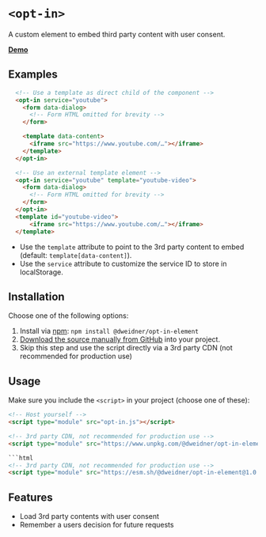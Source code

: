 # `<opt-in>`

A custom element to embed third party content with user consent.

**[Demo](https://dweidner.github.io/opt-in-element/demo.html)**

## Examples

```html
  <!-- Use a template as direct child of the component -->
  <opt-in service="youtube">
    <form data-dialog>
      <!-- Form HTML omitted for brevity -->
    </form>

    <template data-content>
      <iframe src="https://www.youtube.com/…"></iframe>
    </template>
  </opt-in>
```

```html
  <!-- Use an external template element -->
  <opt-in service="youtube" template="youtube-video">
    <form data-dialog>
      <!-- Form HTML omitted for brevity -->
    </form>
  </opt-in>
  <template id="youtube-video">
      <iframe src="https://www.youtube.com/…"></iframe>
  </template>
```

- Use the `template` attribute to point to the 3rd party content to embed (default: `template[data-content]`).
- Use the `service` attribute to customize the service ID to store in localStorage.

## Installation

Choose one of the following options:

1. Install via [npm](https://www.npmjs.com/package/@dweidner/opt-in-element): `npm install @dweidner/opt-in-element`
1. [Download the source manually from GitHub](https://github.com/dweidner/opt-in-element/tags) into your project.
1. Skip this step and use the script directly via a 3rd party CDN (not recommended for production use)

## Usage

Make sure you include the `<script>` in your project (choose one of these):

```html
<!-- Host yourself -->
<script type="module" src="opt-in.js"></script>
```

```html
<!-- 3rd party CDN, not recommended for production use -->
<script type="module" src="https://www.unpkg.com/@dweidner/opt-in-element@1.0.0/src/opt-in.js"></script>

```html
<!-- 3rd party CDN, not recommended for production use -->
<script type="module" src="https://esm.sh/@dweidner/opt-in-element@1.0.0"></script>
```

## Features

- Load 3rd party contents with user consent
- Remember a users decision for future requests